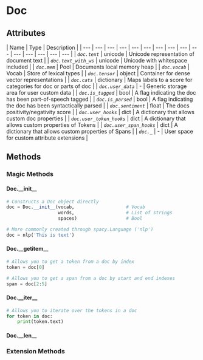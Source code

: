 # Doc

## Attributes

| Name | Type | Description |
| --- | --- | --- | --- | --- | --- | --- | --- | --- | --- | --- | --- | --- | --- | --- |
| _`doc.text`_ | unicode | Unicode representation of document text |
| _`doc.text_with_ws`_ | unicode | Unicode with whitespace included |
| _`doc.mem`_ | Pool | Documents local memory heap |
| _`doc.vocab`_ | Vocab | Store of lexical types |
| _`doc.tensor`_ | object | Container for dense vector representations |
| _`doc.cats`_ | dictionary | Maps labels to a score for categories for doc or parts of doc |
| _`doc.user_data`_ | - | Generic storage area for user custom data |
| _`doc.is_tagged`_ | bool | A flag indicating the doc has been part-of-speech tagged |
| _`doc.is_parsed`_ | bool | A flag indicating the doc has been syntactically parsed |
| _`doc.sentiment`_ | float | The docs positivity/negativity score |
| _`doc.user_hooks`_ | dict | A dictionary that allows custom doc properties |
| _`doc.user_token_hooks`_ | dict | A dictionary that allows custom properties of Tokens |
| _`doc.user_span_hooks`_ | dict | A dictionary that allows custom properties of Spans |
| _`doc._`_ | - | User space for custom attribute extensions |

## Methods

### Magic Methods

#### Doc.\_\_init\_\_

```python
# Constructs a Doc object directly
doc = Doc.__init__(vocab,                   # Vocab
                   words,                   # List of strings
                   spaces)                  # Bool

# More commonly created through spacy.Language ('nlp')
doc = nlp('This is text')
```

#### Doc.\_\_getitem\_\_

```python
# Allows you to get a token from a doc by index
token = doc[0]

# Allows you to get a span from a doc by start and end indexes
span = doc[2:5]
```

#### Doc.\_\_iter\_\_

```python
# Allows you to iterate over the tokens in a doc
for token in doc:
    print(token.text)
```

#### Doc.\_\_len\_\_

### Extension Methods



